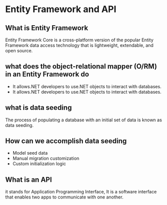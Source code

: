 # Entity Framework and API

## What is Entity Framework 
Entity Framework  Core is a cross-platform version of the popular Entity Framework data access technology that is lightweight, extendable, and open source.


## what does the object-relational mapper (O/RM) in an Entity Framework do

- It allows.NET developers to use.NET objects to interact with databases.
- It allows.NET developers to use.NET objects to interact with databases.

## what is data seeding 
The process of populating a database with an initial set of data is known as data seeding.

## How can we accomplish data seeding
- Model seed data
- Manual migration customization
- Custom initialization logic

## What is an API
it stands for Application Programming Interface, It is a software interface that enables two apps to communicate with one another.